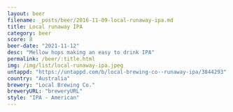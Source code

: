 ```yaml
---
layout: beer
filename: _posts/beer/2016-11-09-local-runaway-ipa.md
title: Local runaway IPA
category: beer
score: 8
beer-date: "2021-11-12"
desc: "Mellow hops making an easy to drink IPA"
permalink: /beer/:title.html
img: /img/list/local-runaway-ipa.jpeg
untappd: "https://untappd.com/b/local-brewing-co--runaway-ipa/3844293"
country: "Australia"
brewery: "Local Brewing Co."
breweryURL: "breweryURL"
style: "IPA - American"
---
```


